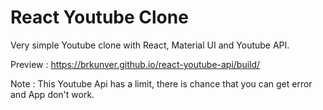 
# React Youtube Clone
Very simple Youtube clone with React, Material UI and Youtube API.

Preview : https://brkunver.github.io/react-youtube-api/build/

Note : This Youtube Api has a limit, there is chance that you can get error and App don't work.
